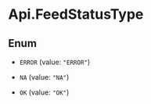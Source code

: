 # Api.FeedStatusType

## Enum


* `ERROR` (value: `"ERROR"`)

* `NA` (value: `"NA"`)

* `OK` (value: `"OK"`)



